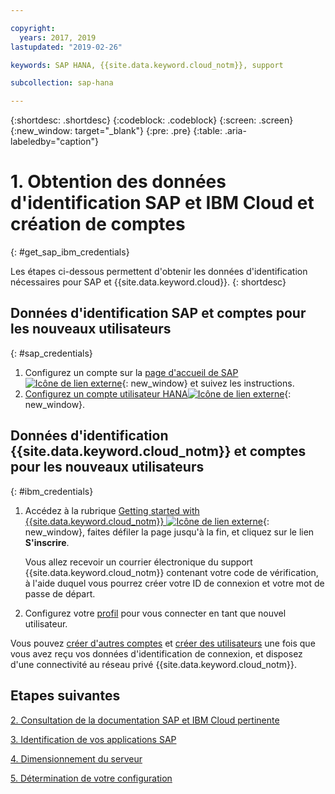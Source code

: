 ```yaml
---

copyright:
  years: 2017, 2019
lastupdated: "2019-02-26"

keywords: SAP HANA, {{site.data.keyword.cloud_notm}}, support

subcollection: sap-hana

---
```


{:shortdesc: .shortdesc}
{:codeblock: .codeblock}
{:screen: .screen}
{:new_window: target="_blank"}
{:pre: .pre}
{:table: .aria-labeledby="caption"}


# 1. Obtention des données d'identification SAP et IBM Cloud et création de comptes
{: #get_sap_ibm_credentials}

Les étapes ci-dessous permettent d'obtenir les données d'identification nécessaires pour SAP et {{site.data.keyword.cloud}}.
{: shortdesc}

## Données d'identification SAP et comptes pour les nouveaux utilisateurs
{: #sap_credentials}

1. Configurez un compte sur la [page d'accueil de SAP![Icône de lien externe](../icons/launch-glyph.svg "Icône de lien externe")](https://www.sap.com/){: new_window} et suivez les instructions.
2. [Configurez un compte utilisateur HANA![Icône de lien externe](../icons/launch-glyph.svg "Icône de lien externe")](https://help.sap.com/viewer/6b94445c94ae495c83a19646e7c3fd56/2.0.00/en-US/c0555f0bbb5710148faabb0a6e35c457){: new_window}.

## Données d'identification {{site.data.keyword.cloud_notm}} et comptes pour les nouveaux utilisateurs
{: #ibm_credentials}

1. Accédez à la rubrique [Getting started with {{site.data.keyword.cloud_notm}} ![Icône de lien externe](../icons/launch-glyph.svg "Icône de lien externe")](https://www.ibm.com/cloud/get-started){: new_window}, faites défiler la page jusqu'à la fin, et cliquez sur le lien **S'inscrire**.

   Vous allez recevoir un courrier électronique du support {{site.data.keyword.cloud_notm}} contenant votre code de vérification, à l'aide duquel vous pourrez créer votre ID de connexion et votre mot de passe de départ.

2. Configurez votre [profil](/docs/account?topic=account-usersettings#profile-photo) pour vous connecter en tant que nouvel utilisateur.

Vous pouvez [créer d'autres comptes](/docs/customer-portal?topic=customer-portal-getting-started#getting-started) et [créer des utilisateurs](/docs/customer-portal?topic=customer-portal-getting-started#users-permissions) une fois que vous avez reçu vos données d'identification de connexion, et disposez d'une connectivité au réseau privé {{site.data.keyword.cloud_notm}}.

## Etapes suivantes

  [2. Consultation de la documentation SAP et IBM Cloud pertinente](/docs/infrastructure/sap-hana?topic=sap-hana-review_doc#review_doc)

  [3. Identification de vos applications SAP](/docs/infrastructure/sap-hana?topic=sap-hana-3-determining-your-sap-applications#3-determining-your-sap-applications)

  [4. Dimensionnement du serveur](/docs/infrastructure/sap-hana?topic=sap-hana-size_the_server#size_the_server)

  [5. Détermination de votre configuration](/docs/infrastructure/sap-hana?topic=sap-hana-determine_configuration#determine_configuration)
